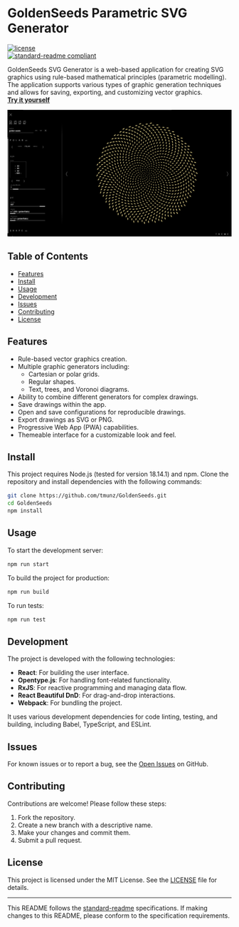 # GoldenSeeds Parametric SVG Generator

[![license](https://img.shields.io/github/license/tmunz/GoldenSeeds.svg)](LICENSE)  
[![standard-readme compliant](https://img.shields.io/badge/readme%20style-standard-brightgreen.svg?style=flat-square)](https://github.com/RichardLitt/standard-readme)

GoldenSeeds SVG Generator is a web-based application for creating SVG graphics using rule-based mathematical principles (parametric modelling). The application supports various types of graphic generation techniques and allows for saving, exporting, and customizing vector graphics.  
**[Try it yourself](https://tmunz.github.io/GoldenSeeds/)**

![image](./example.png)

## Table of Contents

- [Features](#features)
- [Install](#install)
- [Usage](#usage)
- [Development](#development)
- [Issues](#issues)
- [Contributing](#contributing)
- [License](#license)

## Features

- Rule-based vector graphics creation.
- Multiple graphic generators including:
  - Cartesian or polar grids.
  - Regular shapes.
  - Text, trees, and Voronoi diagrams.
- Ability to combine different generators for complex drawings.
- Save drawings within the app.
- Open and save configurations for reproducible drawings.
- Export drawings as SVG or PNG.
- Progressive Web App (PWA) capabilities.
- Themeable interface for a customizable look and feel.

## Install

This project requires Node.js (tested for version 18.14.1) and npm. Clone the repository and install dependencies with the following commands:

```bash
git clone https://github.com/tmunz/GoldenSeeds.git
cd GoldenSeeds
npm install
```

## Usage

To start the development server:

```bash
npm run start
```

To build the project for production:

```bash
npm run build
```

To run tests:

```bash
npm run test
```

## Development

The project is developed with the following technologies:
- **React**: For building the user interface.
- **Opentype.js**: For handling font-related functionality.
- **RxJS**: For reactive programming and managing data flow.
- **React Beautiful DnD**: For drag-and-drop interactions.
- **Webpack**: For bundling the project.

It uses various development dependencies for code linting, testing, and building, including Babel, TypeScript, and ESLint.

## Issues

For known issues or to report a bug, see the [Open Issues](https://github.com/tmunz/GoldenSeeds/issues) on GitHub.

## Contributing

Contributions are welcome! Please follow these steps:

1. Fork the repository.
2. Create a new branch with a descriptive name.
3. Make your changes and commit them.
4. Submit a pull request.

## License

This project is licensed under the MIT License. See the [LICENSE](LICENSE) file for details.

---

This README follows the [standard-readme](https://github.com/RichardLitt/standard-readme) specifications. If making changes to this README, please conform to the specification requirements.
